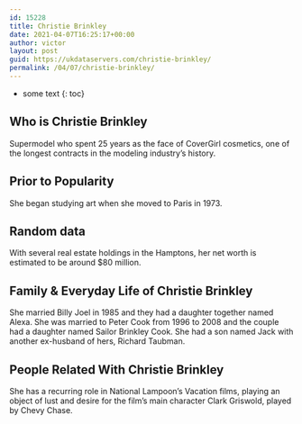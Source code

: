 ```yaml
---
id: 15228
title: Christie Brinkley
date: 2021-04-07T16:25:17+00:00
author: victor
layout: post
guid: https://ukdataservers.com/christie-brinkley/
permalink: /04/07/christie-brinkley/
---
```


* some text
{: toc}


## Who is Christie Brinkley



Supermodel who spent 25 years as the face of CoverGirl cosmetics, one of the longest contracts in the modeling industry&#8217;s history.

                
                
                
## Prior to Popularity



She began studying art when she moved to Paris in 1973.

                
                
                
## Random data



With several real estate holdings in the Hamptons, her net worth is estimated to be around $80 million.

                
                
                
## Family & Everyday Life of Christie Brinkley



She married Billy Joel in 1985 and they had a daughter together named Alexa. She was married to Peter Cook from 1996 to 2008 and the couple had a daughter named Sailor Brinkley Cook. She had a son named Jack with another ex-husband of hers, Richard Taubman.

                
                
                
## People Related With Christie Brinkley



She has a recurring role in National Lampoon&#8217;s Vacation films, playing an object of lust and desire for the film&#8217;s main character Clark Griswold, played by Chevy Chase.

                
              
            
          
          
          